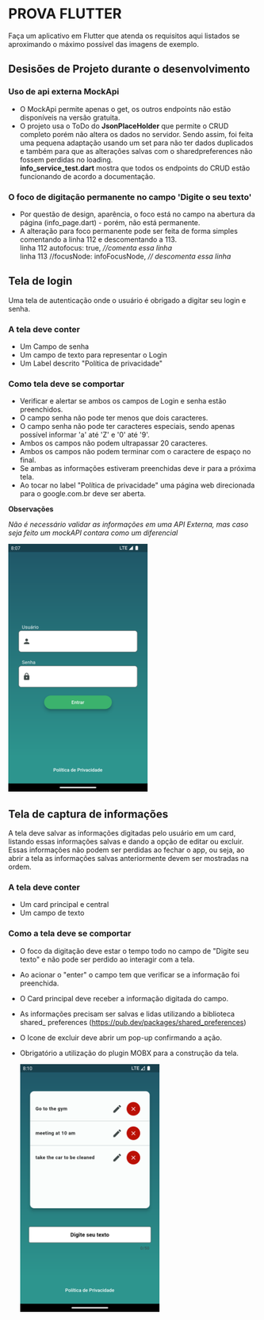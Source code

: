 # PROVA FLUTTER
Faça um aplicativo em Flutter que atenda os requisitos aqui listados se aproximando o máximo
possível das imagens de exemplo.

## Desisões de Projeto durante o desenvolvimento
### Uso de api externa MockApi
- O MockApi permite apenas o get, os outros endpoints não estão disponíveis na versão gratuita.
- O projeto usa o ToDo do **JsonPlaceHolder** que permite o CRUD completo porém não altera os dados no servidor. Sendo assim, foi feita uma pequena adaptação usando um set para não ter dados duplicados e também para que as alterações salvas com o sharedpreferences não fossem perdidas no loading.</br>
 **info_service_test.dart** mostra que todos os endpoints do CRUD estão funcionando de acordo a documentação.

### O foco de digitação permanente no campo 'Digite o seu texto'
- Por questão de design, aparência, o foco está no campo na abertura da página (info_page.dart) - porém, não está permanente.
- A alteração para foco permanente pode ser feita de forma simples comentando a linha 112 e descomentando a 113.</br>
                linha 112  autofocus: true, *//comenta essa linha*</br>
                linha 113 //focusNode: infoFocusNode, *// descomenta essa linha*

## Tela de login
Uma tela de autenticação onde o usuário é obrigado a digitar seu login e senha.
### A tela deve conter
- Um Campo de senha
- Um campo de texto para representar o Login
- Um Label descrito "Política de privacidade"
### Como tela deve se comportar
- Verificar e alertar se ambos os campos de Login e senha estão preenchidos.
- O campo senha não pode ter menos que dois caracteres.
- O campo senha não pode ter caracteres especiais, sendo apenas possível
informar 'a' até 'Z' e '0' até '9'.
- Ambos os campos não podem ultrapassar 20 caracteres.
- Ambos os campos não podem terminar com o caractere de espaço no final.
- Se ambas as informações estiveram preenchidas deve ir para a próxima tela.
- Ao tocar no label "Política de privacidade" uma página web direcionada para o
google.com.br deve ser aberta.

**Observações**

*Não é necessário validar as informações em uma API Externa, mas caso seja feito um mockAPI
contara como um diferencial*


<img src="login_page.png"  height="500">

## Tela de captura de informações
A tela deve salvar as informações digitadas pelo usuário em um card, listando essas informações
salvas e dando a opção de editar ou excluir. Essas informações não podem ser perdidas ao fechar
o app, ou seja, ao abrir a tela as informações salvas anteriormente devem ser mostradas na
ordem.
### A tela deve conter
- Um card principal e central
- Um campo de texto
### Como a tela deve se comportar
- O foco da digitação deve estar o tempo todo no campo de "Digite seu texto" e não pode
ser perdido ao interagir com a tela. 
- Ao acionar o "enter" o campo tem que verificar se a informação foi preenchida.
- O Card principal deve receber a informação digitada do campo.
- As informações precisam ser salvas e lidas utilizando a biblioteca shared_ preferences
(https://pub.dev/packages/shared_preferences)
- O Icone de excluir deve abrir um pop-up confirmando a ação.
- Obrigatório a utilização do plugin MOBX para a construção da tela.

  <img src="info_page.png"  height="500">
